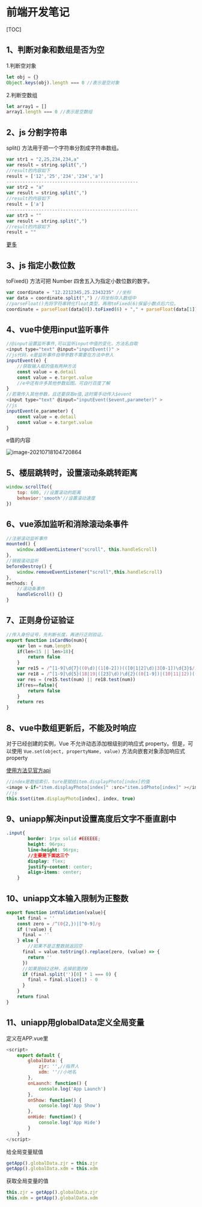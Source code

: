 # 前端开发笔记

[TOC]

## 1、判断对象和数组是否为空

1.判断空对象

```javascript
let obj = {}
Object.keys(obj).length === 0 //表示是空对象
```

2.判断空数组

```javascript
let array1 = []
array1.length === 0 //表示是空数组
```

## 2、js 分割字符串

split() 方法用于把一个字符串分割成字符串数组。

```javascript
var str1 = "2,25,234,234,a"
var result = string.split(",")
//result的内容如下
result = ['12','25','234','234','a']
-------------------------------------------------
var str2 = "a"
var result = string.split(",")
//result的内容如下
result = ['a']
-------------------------------------------------
var str3 = ""
var result = string.split(",")
//result的内容如下
result = ""
```

[更多](https://www.w3school.com.cn/jsref/jsref_split.asp)

## 3、js 指定小数位数

toFixed() 方法可把 Number 四舍五入为指定小数位数的数字。

```javascript
var coordinate = "12.2212345,25.2343235" //坐标
var data = coordinate.split(",") //将坐标存入数组中
//parseFloat()先将字符串转化float类型，再用toFixed(6)保留小数点后六位。
coordinate = parseFloat(data[0]).toFixed(6) + "," + parseFloat(data[1]).toFixed(6)
```

## 4、vue中使用input监听事件

```javascript
//@input设置监听事件,可以监听input中值的变化，方法名自取
<input type="text" @input="inputEvent()" >
//js代码，e是监听事件自带参数不需要在方法中参入
inputEvent(e) {
    //获取输入框的值有两种方法
    const value = e.detail
    const value = e.target.value
    //e中还有许多其他参数如图。可自行百度了解
}
//若需传入其他参数，且还要获取e值,这时需手动传入$event
<input type="text" @input="inputEvent($event,parameter)" >
//js
inputEvent(e,parameter) {
    const value = e.detail
    const value = e.target.value
}
```

e值的内容

![image-20210718104720864](C:\Users\hq\AppData\Roaming\Typora\typora-user-images\image-20210718104720864.png)

## 5、楼层跳转时，设置滚动条跳转距离

```javascript
window.scrollTo({
    top: 600, //设置滚动的距离
    behavior:'smooth'//设置滚动速度
})
```

## 6、vue添加监听和消除滚动条事件

```javascript
//注册滚动监听事件
mounted() {
	window.addEventListener("scroll", this.handleScroll)
},
//销毁滚动监听
beforeDestroy() {
	window.removeEventListener("scroll",this.handleScroll)
},
methods: {
    //滚动条事件
	handleScroll() {}    
}
```

## 7、正则身份证验证

```javascript
//传入身份证号，先判断长度，再进行正则验证。
export function isCardNo(num){
	var len = num.length
	if(len<15 || len>18){
		return false
	}
	var re15 = /^[1-9]\d{7}((0\d)|(1[0-2]))(([0|1|2]\d)|3[0-1])\d{3}$/ //第一代身份证
	var re18 = /^[1-9]\d{5}(18|19|([23]\d))\d{2}((0[1-9])|(10|11|12))(([0-2][1-9])|10|20|30|31)\d{3}[0-9Xx]$/ //第二代身份证
	var res = (re15.test(num) || re18.test(num))
	if(res==false){
		return false
	}
	return res
}
```

## 8、vue中数组更新后，不能及时响应

对于已经创建的实例，Vue 不允许动态添加根级别的响应式 property。但是，可以使用 `Vue.set(object, propertyName, value)` 方法向嵌套对象添加响应式 property

[使用方法见官方api](https://cn.vuejs.org/v2/guide/reactivity.html#%E5%A6%82%E4%BD%95%E8%BF%BD%E8%B8%AA%E5%8F%98%E5%8C%96)

```javascript
//index是数组索引，ture是赋给item.displayPhoto[index]的值
<image v-if="item.displayPhoto[index]" :src="item.idPhoto[index]" ></image>
//js
this.$set(item.displayPhoto[index], index, true)
```

## 9、uniapp解决input设置高度后文字不垂直剧中

```css
.input{
		border: 1rpx solid #EEEEEE;
		height: 96rpx;
		line-height: 96rpx;
		//主要是下面这三个
		display: flex;
		justify-content: center;
		align-items: center;
	}
```

## 10、uniapp文本输入限制为正整数

```javascript
export function intValidation(value){
	let final = ''
	const zero = /^(0{2,})|[^0-9]/g
	if (!value) {
	  final = ''
	} else {
		//如果不是正整数就返回空
	  final = value.toString().replace(zero, (value) => {
		return ''
	  })
	  //如果是082这种，去掉前面的0
	  if (final.split('')[0] * 1 === 0) {
		final = final.slice(1) - 0
	  }
	}
	return final
}
```

## 11、uniapp用globalData定义全局变量

定义在APP.vue里

```javascript
<script>
	export default {
		globalData: {
			zjr: '',//指界人
			xdm: ''//小地名
		},
		onLaunch: function() {
			console.log('App Launch')
		},
		onShow: function() {
			console.log('App Show')
		},
		onHide: function() {
			console.log('App Hide')
		}
	}
</script>
```

给全局变量赋值

```javascript
getApp().globalData.zjr = this.zjr
getApp().globalData.xdm = this.xdm
```

获取全局变量的值

```javascript
this.zjr = getApp().globalData.zjr
this.xdm = getApp().globalData.xdm
```

